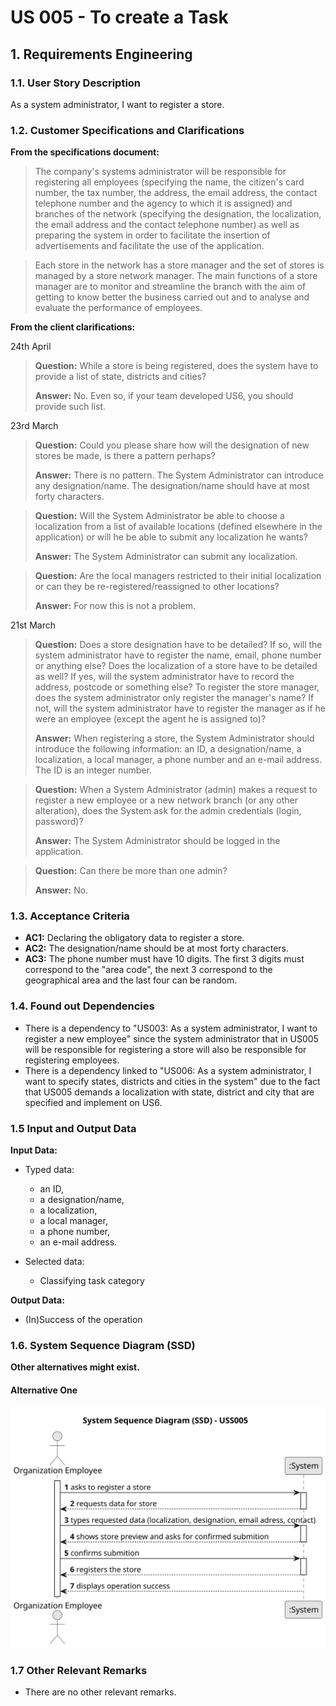 # US 005 - To create a Task 

## 1. Requirements Engineering


### 1.1. User Story Description


As a system administrator, I want to register a store. 



### 1.2. Customer Specifications and Clarifications 


**From the specifications document:**

>   The company's systems administrator will be responsible for registering all employees (specifying
the name, the citizen's card number, the tax number, the address, the email address, the contact
telephone number and the agency to which it is assigned) and branches of the network (specifying
the designation, the localization, the email address and the contact telephone number) as well as
preparing the system in order to facilitate the insertion of advertisements and facilitate the use of the
application.

>	Each store in the network has a store manager and the set of stores is managed by a store network
manager. The main functions of a store manager are to monitor and streamline the branch with the
aim of getting to know better the business carried out and to analyse and evaluate the performance
of employees.


**From the client clarifications:**


24th April 

> **Question:**  While a store is being registered, does the system have to provide a list of state, districts and cities?
> 
> **Answer:**  No. Even so, if your team developed US6, you should provide such list. 


23rd March

> **Question:**  Could you please share how will the designation of new stores be made, is there a pattern perhaps?
> 
> **Answer:**  There is no pattern. The System Administrator can introduce any designation/name. The designation/name should have at most forty characters.

> **Question:**  Will the System Administrator be able to choose a localization from a list of available locations (defined elsewhere in the application) or will he be able to submit any localization he wants?
> 
> **Answer:**  The System Administrator can submit any localization.

> **Question:**  Are the local managers restricted to their initial localization or can they be re-registered/reassigned to other locations?
> 
> **Answer:**  For now this is not a problem.


21st March 

> **Question:**  Does a store designation have to be detailed? If so, will the system administrator have to register the name, email, phone number or anything else? Does the localization of a store have to be detailed as well? If yes, will the system administrator have to record the address, postcode or something else? To register the store manager, does the system administrator only register the manager's name? If not, will the system administrator have to register the manager as if he were an employee (except the agent he is assigned to)?
> 
> **Answer:**  When registering a store, the System Administrator should introduce the following information: an ID, a designation/name, a localization, a local manager, a phone number and an e-mail address. The ID is an integer number.

> **Question:**  When a System Administrator (admin) makes a request to register a new employee or a new network branch (or any other alteration), does the System ask for the admin credentials (login, password)?
> 
> **Answer:**  The System Administrator should be logged in the application.

> **Question:** Can there be more than one admin? 
> 
> **Answer:** No. 
 

### 1.3. Acceptance Criteria

* **AC1:** Declaring the obligatory data to register a store.
* **AC2:** The designation/name should be at most forty characters.
* **AC3:** The phone number must have 10 digits. The first 3 digits must correspond to the "area code", the next 3 correspond to the geographical area and the last four can be random.

### 1.4. Found out Dependencies

* There is a dependency to "US003: As a system administrator, I want to register a new employee" since the system administrator that in US005 will be responsible for registering a store will also be responsible for registering employees.
* There is a dependency linked to "US006: As a system administrator, I want to specify states, districts and cities in the system" due to the fact that US005 demands a localization with state, district and city that are specified and implement on US6.

### 1.5 Input and Output Data

**Input Data:**

* Typed data:
	* an ID, 
	* a designation/name,
    * a localization,
	* a local manager, 
	* a phone number, 
	* an e-mail address.
	
* Selected data:
	* Classifying task category 

**Output Data:**

* (In)Success of the operation

### 1.6. System Sequence Diagram (SSD)

**Other alternatives might exist.**

#### Alternative One

![System Sequence Diagram - Alternative One](svg/us005-system-sequence-diagram.svg)


### 1.7 Other Relevant Remarks

*  There are no other relevant remarks. 